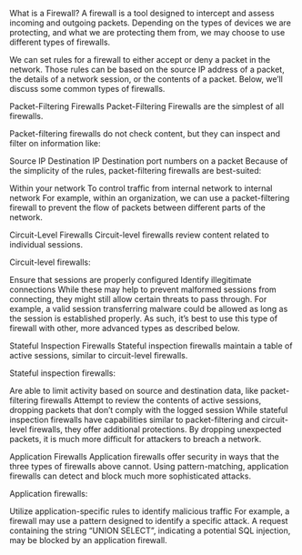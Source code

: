 What is a Firewall?
A firewall is a tool designed to intercept and assess incoming and outgoing packets. Depending on the types of devices we are protecting, and what we are protecting them from, we may choose to use different types of firewalls.

We can set rules for a firewall to either accept or deny a packet in the network. Those rules can be based on the source IP address of a packet, the details of a network session, or the contents of a packet. Below, we’ll discuss some common types of firewalls.

Packet-Filtering Firewalls
Packet-Filtering Firewalls are the simplest of all firewalls.

Packet-filtering firewalls do not check content, but they can inspect and filter on information like:

Source IP
Destination IP
Destination port numbers on a packet
Because of the simplicity of the rules, packet-filtering firewalls are best-suited:

Within your network
To control traffic from internal network to internal network
For example, within an organization, we can use a packet-filtering firewall to prevent the flow of packets between different parts of the network.

Circuit-Level Firewalls
Circuit-level firewalls review content related to individual sessions.

Circuit-level firewalls:

Ensure that sessions are properly configured
Identify illegitimate connections
While these may help to prevent malformed sessions from connecting, they might still allow certain threats to pass through. For example, a valid session transferring malware could be allowed as long as the session is established properly. As such, it’s best to use this type of firewall with other, more advanced types as described below.

Stateful Inspection Firewalls
Stateful inspection firewalls maintain a table of active sessions, similar to circuit-level firewalls.

Stateful inspection firewalls:

Are able to limit activity based on source and destination data, like packet-filtering firewalls
Attempt to review the contents of active sessions, dropping packets that don’t comply with the logged session
While stateful inspection firewalls have capabilities similar to packet-filtering and circuit-level firewalls, they offer additional protections. By dropping unexpected packets, it is much more difficult for attackers to breach a network.

Application Firewalls
Application firewalls offer security in ways that the three types of firewalls above cannot. Using pattern-matching, application firewalls can detect and block much more sophisticated attacks.

Application firewalls:

Utilize application-specific rules to identify malicious traffic
For example, a firewall may use a pattern designed to identify a specific attack. A request containing the string “UNION SELECT”, indicating a potential SQL injection, may be blocked by an application firewall.